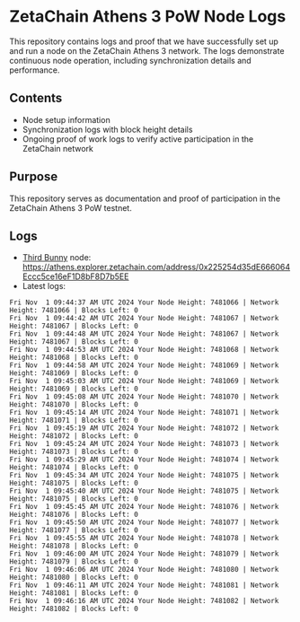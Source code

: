 # ZetaChain Athens 3 PoW Node Logs
This repository contains logs and proof that we have successfully set up and run a node on the ZetaChain Athens 3 network. The logs demonstrate continuous node operation, including synchronization details and performance.

## Contents
- Node setup information
- Synchronization logs with block height details
- Ongoing proof of work logs to verify active participation in the ZetaChain network

## Purpose
This repository serves as documentation and proof of participation in the ZetaChain Athens 3 PoW testnet.

## Logs

- [Third Bunny](https://thirdbunny.xyz/) node: https://athens.explorer.zetachain.com/address/0x225254d35dE666064Eccc5ce16eF1D8bF8D7b5EE
- Latest logs:
```
Fri Nov  1 09:44:37 AM UTC 2024 Your Node Height: 7481066 | Network Height: 7481066 | Blocks Left: 0
Fri Nov  1 09:44:42 AM UTC 2024 Your Node Height: 7481067 | Network Height: 7481067 | Blocks Left: 0
Fri Nov  1 09:44:48 AM UTC 2024 Your Node Height: 7481067 | Network Height: 7481067 | Blocks Left: 0
Fri Nov  1 09:44:53 AM UTC 2024 Your Node Height: 7481068 | Network Height: 7481068 | Blocks Left: 0
Fri Nov  1 09:44:58 AM UTC 2024 Your Node Height: 7481069 | Network Height: 7481069 | Blocks Left: 0
Fri Nov  1 09:45:03 AM UTC 2024 Your Node Height: 7481069 | Network Height: 7481069 | Blocks Left: 0
Fri Nov  1 09:45:08 AM UTC 2024 Your Node Height: 7481070 | Network Height: 7481070 | Blocks Left: 0
Fri Nov  1 09:45:14 AM UTC 2024 Your Node Height: 7481071 | Network Height: 7481071 | Blocks Left: 0
Fri Nov  1 09:45:19 AM UTC 2024 Your Node Height: 7481072 | Network Height: 7481072 | Blocks Left: 0
Fri Nov  1 09:45:24 AM UTC 2024 Your Node Height: 7481073 | Network Height: 7481073 | Blocks Left: 0
Fri Nov  1 09:45:29 AM UTC 2024 Your Node Height: 7481074 | Network Height: 7481074 | Blocks Left: 0
Fri Nov  1 09:45:34 AM UTC 2024 Your Node Height: 7481075 | Network Height: 7481075 | Blocks Left: 0
Fri Nov  1 09:45:40 AM UTC 2024 Your Node Height: 7481075 | Network Height: 7481075 | Blocks Left: 0
Fri Nov  1 09:45:45 AM UTC 2024 Your Node Height: 7481076 | Network Height: 7481076 | Blocks Left: 0
Fri Nov  1 09:45:50 AM UTC 2024 Your Node Height: 7481077 | Network Height: 7481077 | Blocks Left: 0
Fri Nov  1 09:45:55 AM UTC 2024 Your Node Height: 7481078 | Network Height: 7481078 | Blocks Left: 0
Fri Nov  1 09:46:00 AM UTC 2024 Your Node Height: 7481079 | Network Height: 7481079 | Blocks Left: 0
Fri Nov  1 09:46:06 AM UTC 2024 Your Node Height: 7481080 | Network Height: 7481080 | Blocks Left: 0
Fri Nov  1 09:46:11 AM UTC 2024 Your Node Height: 7481081 | Network Height: 7481081 | Blocks Left: 0
Fri Nov  1 09:46:16 AM UTC 2024 Your Node Height: 7481082 | Network Height: 7481082 | Blocks Left: 0
```
